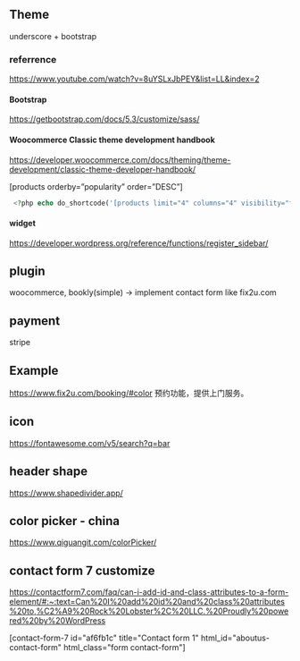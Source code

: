 ## Theme
underscore + bootstrap

### referrence
https://www.youtube.com/watch?v=8uYSLxJbPEY&list=LL&index=2

#### Bootstrap
https://getbootstrap.com/docs/5.3/customize/sass/

#### Woocommerce Classic theme development handbook
https://developer.woocommerce.com/docs/theming/theme-development/classic-theme-developer-handbook/


[products orderby=”popularity” order=”DESC”]

```php
 <?php echo do_shortcode('[products limit="4" columns="4" visibility="featured" orderby="popularity" order="DESC"]') ?>
```

#### widget
https://developer.wordpress.org/reference/functions/register_sidebar/


## plugin
woocommerce, bookly(simple) -> implement contact form like fix2u.com

## payment
stripe

## Example
https://www.fix2u.com/booking/#color
预约功能，提供上门服务。


## icon
https://fontawesome.com/v5/search?q=bar

## header shape
https://www.shapedivider.app/

## color picker - china
https://www.qiguangit.com/colorPicker/


## contact form 7 customize
https://contactform7.com/faq/can-i-add-id-and-class-attributes-to-a-form-element/#:~:text=Can%20I%20add%20id%20and%20class%20attributes%20to,%C2%A9%20Rock%20Lobster%2C%20LLC.%20Proudly%20powered%20by%20WordPress

[contact-form-7 id="af6fb1c" title="Contact form 1" html_id="aboutus-contact-form" html_class="form contact-form"]